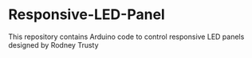 # Responsive-LED-Panel
This repository contains Arduino code to control responsive LED panels designed by Rodney Trusty
